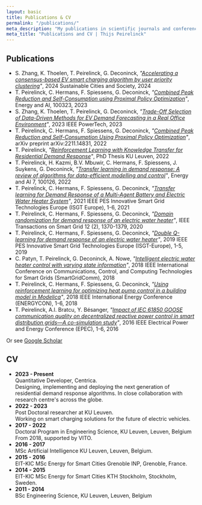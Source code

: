 ```yaml
---
layout: basic
title: Publications & CV
permalink: "/publications/"
meta_description: "My publications in scientific journals and conferences."
meta_title: "Publications and CV | Thijs Peirelinck"
---
```


## Publications

* S. Zhang, K. Thoelen, T. Peirelinck, G. Deconinck, *"<a href="https://www.sciencedirect.com/science/article/abs/pii/S2210670724002208" target="\_blank">Accelerating a consensus-based EV smart charging algorithm by user priority clustering</a>"*, 2024 Sustainable Cities and Society, 2024
* T. Peirelinck, C. Hermans, F. Spiessens, G. Deconinck, *"<a href="https://www.sciencedirect.com/science/article/pii/S2666546823000952?utm_campaign=STMJ_AUTH_SERV_PUBLISHED&utm_medium=email&utm_acid=45079238&SIS_ID=&dgcid=STMJ_AUTH_SERV_PUBLISHED&CMX_ID=&utm_in=DM431241&utm_source=AC_" target="\_blank">Combined Peak Reduction and Self-Consumption using Proximal Policy Optimization</a>"*, Energy and AI, 100323, 2023
* S. Zhang, K. Thoelen, T. Peirelinck, G. Deconinck, *"<a href="https://ieeexplore.ieee.org/abstract/document/10202958" target="\_blank">Trade-Off Selection of Data-Driven Methods for EV Demand Forecasting in a Real Office Environment</a>"*, 2023 IEEE PowerTech, 2023
* T. Peirelinck, C. Hermans, F. Spiessens, G. Deconinck, *"<a href="https://arxiv.org/abs/2211.14831" target="\_blank">Combined Peak Reduction and Self-Consumption Using Proximal Policy Optimization</a>"*, arXiv preprint arXiv:2211.14831, 2022
* T. Peirelinck, *"<a href="https://lirias.kuleuven.be/3700338?limo=0" target="\_blank">Reinforcement Learning with Knowledge Transfer for Residential Demand Response</a>"*, PhD Thesis KU Leuven, 2022
* T. Peirelinck, H. Kazmi, B.V. Mbuwir, C. Hermans, F. Spiessens, J. Suykens, G. Deconinck, *"<a href="https://www.sciencedirect.com/science/article/pii/S2666546821000732" target="\_blank">Transfer learning in demand response: A review of algorithms for data-efficient modelling and control</a>"*, Energy and AI 7, 100126, 2022
* T. Peirelinck, C. Hermans, F. Spiessens, G. Deconinck, *"<a href="https://ieeexplore.ieee.org/abstract/document/9640081" target="\_blank">Transfer learning for Demand Response of a Multi-Agent Battery and Electric Water Heater System</a>"*, 2021 IEEE PES Innovative Smart Grid Technologies Europe (ISGT Europe), 1-6, 2021
* T. Peirelinck, C. Hermans, F. Spiessens, G. Deconinck, *"<a href="https://ieeexplore.ieee.org/abstract/document/9201065" target="\_blank">Domain randomization for demand response of an electric water heater</a>"*, IEEE Transactions on Smart Grid 12 (2), 1370-1379, 2020
* T. Peirelinck, C. Hermans, F. Spiessens, G. Deconinck, *"<a href="https://ieeexplore.ieee.org/abstract/document/8905776" target="\_blank">Double Q-learning for demand response of an electric water heater</a>"*, 2019 IEEE PES Innovative Smart Grid Technologies Europe (ISGT-Europe), 1-5, 2019
* C. Patyn, T. Peirelinck, G. Deconinck, A. Nowe, *"<a href="https://ieeexplore.ieee.org/abstract/document/8587453" target="\_blank">Intelligent electric water heater control with varying state information</a>"*, 2018 IEEE International Conference on Communications, Control, and Computing Technologies for Smart Grids (SmartGridComm), 2018
* T. Peirelinck, C. Hermans, F. Spiessens, G. Deconinck, *"<a href="https://ieeexplore.ieee.org/abstract/document/8398832" target="\_blank">Using reinforcement learning for optimizing heat pump control in a building model in Modelica</a>"*, 2018 IEEE International Energy Conference (ENERGYCON), 1-6, 2018
* T. Peirelinck, A.I. Bratcu, Y. Bésanger, *"<a href="https://ieeexplore.ieee.org/abstract/document/8398832" target="\_blank">Impact of IEC 61850 GOOSE communication quality on decentralized reactive power control in smart distribution grids—A co-simulation study</a>"*, 2016 IEEE Electrical Power and Energy Conference (EPEC), 1-6, 2016 <br>

Or see <a href="https://scholar.google.com/citations?user=Zfy4dswAAAAJ&hl=en" target="\_blank">Google Scholar</a>

## CV

* **2023 - Present**<br>
  Quantitative Developer, Centrica. <br>
  Designing, implementing and deploying the next generation of residential demand response algorithms. In close collaboration with research centre's across the globe.
* **2022 - 2023**<br>
  Post Doctoral researcher at KU Leuven. <br>
  Working on smart charging solutions for the future of electric vehicles.
* **2017 - 2022**<br>
  Doctoral Program in Engineering Science, KU Leuven, Leuven, Belgium <br>
  From 2018, supported by VITO.
* **2016 - 2017**<br>
  MSc Artificial Intelligence KU Leuven, Leuven, Belgium.
* **2015 - 2016**<br>
  EIT-KIC MSc Energy for Smart Cities Grenoble INP, Grenoble, France.
* **2014 - 2015**<br>
  EIT-KIC MSc Energy for Smart Cities KTH Stockholm, Stockholm, Sweden.
* **2011 - 2014**<br>
  BSc Engineering Science, KU Leuven, Leuven, Belgium
